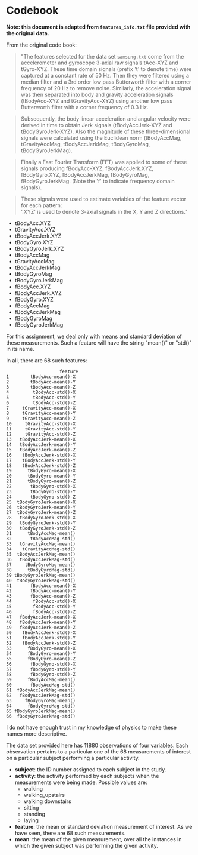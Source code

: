 # Codebook

**Note:  this document is adapted from `features_info.txt` file provided with the original data.**

From the original code book:

>"The features selected for the data set `samsung.txt` come from the accelerometer and gyroscope 3-axial raw signals tAcc-XYZ and tGyro-XYZ. These time domain signals (prefix 't' to denote time) were captured at a constant rate of 50 Hz. Then they were filtered using a median filter and a 3rd order low pass Butterworth filter with a corner frequency of 20 Hz to remove noise. Similarly, the acceleration signal was then separated into body and gravity acceleration signals (tBodyAcc-XYZ and tGravityAcc-XYZ) using another low pass Butterworth filter with a corner frequency of 0.3 Hz. 

>Subsequently, the body linear acceleration and angular velocity were derived in time to obtain Jerk signals (tBodyAccJerk-XYZ and tBodyGyroJerk-XYZ). Also the magnitude of these three-dimensional signals were calculated using the Euclidean norm (tBodyAccMag, tGravityAccMag, tBodyAccJerkMag, tBodyGyroMag, tBodyGyroJerkMag). 

>Finally a Fast Fourier Transform (FFT) was applied to some of these signals producing fBodyAcc-XYZ, fBodyAccJerk.XYZ, fBodyGyro.XYZ, fBodyAccJerkMag, fBodyGyroMag, fBodyGyroJerkMag. (Note the 'f' to indicate frequency domain signals). 

>These signals were used to estimate variables of the feature vector for each pattern:  
'.XYZ' is used to denote 3-axial signals in the X, Y and Z directions."

* tBodyAcc.XYZ
* tGravityAcc.XYZ
* tBodyAccJerk.XYZ
* tBodyGyro.XYZ
* tBodyGyroJerk.XYZ
* tBodyAccMag
* tGravityAccMag
* tBodyAccJerkMag
* tBodyGyroMag
* tBodyGyroJerkMag
* fBodyAcc.XYZ
* fBodyAccJerk.XYZ
* fBodyGyro.XYZ
* fBodyAccMag
* fBodyAccJerkMag
* fBodyGyroMag
* fBodyGyroJerkMag

For this assignment, we deal only with means and standard deviation of these measurements. Such a feature will have the string "mean()" or "std()" in its name.

In all, there are 68 such features:

```
                    feature
1        tBodyAcc-mean()-X
2        tBodyAcc-mean()-Y
3        tBodyAcc-mean()-Z
4         tBodyAcc-std()-X
5         tBodyAcc-std()-Y
6         tBodyAcc-std()-Z
7     tGravityAcc-mean()-X
8     tGravityAcc-mean()-Y
9     tGravityAcc-mean()-Z
10     tGravityAcc-std()-X
11     tGravityAcc-std()-Y
12     tGravityAcc-std()-Z
13   tBodyAccJerk-mean()-X
14   tBodyAccJerk-mean()-Y
15   tBodyAccJerk-mean()-Z
16    tBodyAccJerk-std()-X
17    tBodyAccJerk-std()-Y
18    tBodyAccJerk-std()-Z
19      tBodyGyro-mean()-X
20      tBodyGyro-mean()-Y
21      tBodyGyro-mean()-Z
22       tBodyGyro-std()-X
23       tBodyGyro-std()-Y
24       tBodyGyro-std()-Z
25  tBodyGyroJerk-mean()-X
26  tBodyGyroJerk-mean()-Y
27  tBodyGyroJerk-mean()-Z
28   tBodyGyroJerk-std()-X
29   tBodyGyroJerk-std()-Y
30   tBodyGyroJerk-std()-Z
31      tBodyAccMag-mean()
32       tBodyAccMag-std()
33   tGravityAccMag-mean()
34    tGravityAccMag-std()
35  tBodyAccJerkMag-mean()
36   tBodyAccJerkMag-std()
37     tBodyGyroMag-mean()
38      tBodyGyroMag-std()
39 tBodyGyroJerkMag-mean()
40  tBodyGyroJerkMag-std()
41       fBodyAcc-mean()-X
42       fBodyAcc-mean()-Y
43       fBodyAcc-mean()-Z
44        fBodyAcc-std()-X
45        fBodyAcc-std()-Y
46        fBodyAcc-std()-Z
47   fBodyAccJerk-mean()-X
48   fBodyAccJerk-mean()-Y
49   fBodyAccJerk-mean()-Z
50    fBodyAccJerk-std()-X
51    fBodyAccJerk-std()-Y
52    fBodyAccJerk-std()-Z
53      fBodyGyro-mean()-X
54      fBodyGyro-mean()-Y
55      fBodyGyro-mean()-Z
56       fBodyGyro-std()-X
57       fBodyGyro-std()-Y
58       fBodyGyro-std()-Z
59      fBodyAccMag-mean()
60       fBodyAccMag-std()
61  fBodyAccJerkMag-mean()
62   fBodyAccJerkMag-std()
63     fBodyGyroMag-mean()
64      fBodyGyroMag-std()
65 fBodyGyroJerkMag-mean()
66  fBodyGyroJerkMag-std()
```

I do not have enough trust in my knowledge of physics to make these names more descriptive.


The data set provided here has 11880 observations of four variables.  Each observation pertains to a particular one of the 68 measurements of interest on a particular subject performing a particular activity.

* **subject**:  the ID number assigned to each subject in the study.
* **activity**:  the activity performed by each subjects when the measurements were being made.  Possible values are:
    * walking
    * walking_upstairs
    * walking downstairs
    * sitting
    * standing
    * laying
* **feature**: the mean or standard deviation measurement of interest.  As we have seen, there are 68 such measurements. 
* **mean**:  the mean of the given measurement, over all the instances in which the given subject was performing the given activity.


